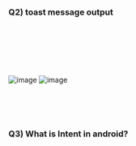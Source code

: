 ### Q2) toast message output

<br/>
<br/>
<br/>
<br/>
<br/>

![image](https://user-images.githubusercontent.com/42930642/124701976-416b8100-df0f-11eb-8032-f3f5a23f0d6b.png)
![image](https://user-images.githubusercontent.com/42930642/124702039-64963080-df0f-11eb-8c4f-3352b2148d19.png)


<br/>
<br/>
<br/>

### Q3) What is Intent in android?

